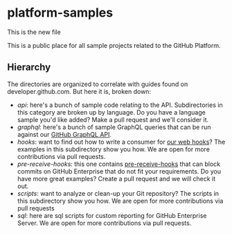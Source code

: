 platform-samples
================
This is the new file


This is a public place for all sample projects related to the GitHub Platform.

## Hierarchy

The directories are organized to correlate with guides found on developer.github.com.
But here it is, broken down:

* _api_: here's a bunch of sample code relating to the API. Subdirectories in this
category are broken up by language. Do you have a language sample you'd like added?
Make a pull request and we'll consider it.
* _graphql_: here's a bunch of sample GraphQL queries that can be run against our [GitHub GraphQL API](https://developer.github.com/v4/).
* _hooks_: want to find out how to write a consumer for [our web hooks](https://developer.github.com/webhooks/)? The examples in this subdirectory show you how. We are open for more contributions via pull requests.
* _pre-receive-hooks_: this one contains [pre-receive-hooks](https://help.github.com/enterprise/admin/guides/developer-workflow/about-pre-receive-hooks/) that can block commits on GitHub Enterprise that do not fit your requirements. Do you have more great examples? Create a pull request and we will check it out.
* _scripts_: want to analyze or clean-up your Git repository? The scripts in this subdirectory show you how. We are open for more contributions via pull requests
* _sql_: here are sql scripts for custom reporting for GitHub Enterprise Server. We are open for more contributions via pull requests.


